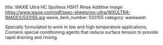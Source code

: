 title: WAXIE Ultra HC Spotless HSHT Rinse Additive
image: https://www.waxie.com/pdf/spec-sheets/wx-ultra/WXULTRA-IMAGES/533155.jpg
waxie_item_number: 533155
category: warewash

Specially formulated to work in low and high temperature applications. Contains special conditioning agents that reduce surface tension to provide rapid draining and rinsing.
